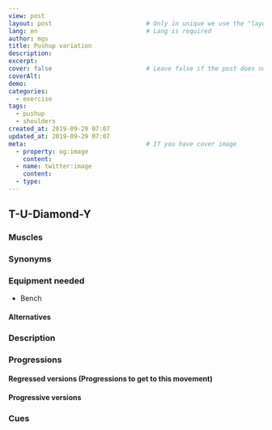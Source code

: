 ```yaml
---
view: post
layout: post                          # Only in unique we use the "layout: post"
lang: en                              # Lang is required
author: mgs
title: Pushup variation
description: 
excerpt: 
cover: false                          # Leave false if the post does not have cover image, if there is set to true
coverAlt: 
demo: 
categories:
  - exercise
tags: 
  - pushup
  - shoulders
created_at: 2019-09-29 07:07
updated_at: 2019-09-29 07:07
meta:                                 # If you have cover image
  - property: og:image
    content:  
  - name: twitter:image
    content: 
  - type:  
---
```

## T-U-Diamond-Y
### Muscles
### Synonyms
### Equipment needed
- Bench
#### Alternatives
### Description
### Progressions
#### Regressed versions (Progressions to get to this movement)
#### Progressive versions
### Cues
<!--stackedit_data:
eyJoaXN0b3J5IjpbLTQ4MDI2MTQ5N119
-->